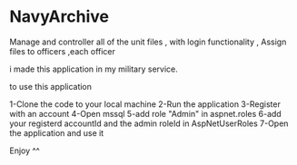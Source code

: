 # NavyArchive
Manage and controller all of the unit files , with login functionality , Assign files to officers ,each officer

i made this application in my military service.

to use this application

1-Clone the code to your local machine 
2-Run the application
3-Register with an account
4-Open mssql
5-add role "Admin" in aspnet.roles
6-add your registerd accountId and the admin roleId in AspNetUserRoles
7-Open the application and use it 

Enjoy ^^
